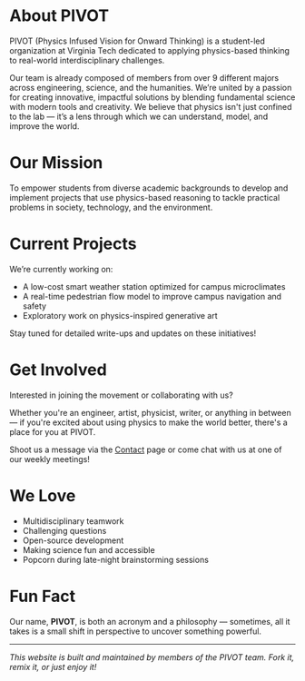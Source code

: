 # About PIVOT

PIVOT (Physics Infused Vision for Onward Thinking) is a student-led organization at Virginia Tech dedicated to applying physics-based thinking to real-world interdisciplinary challenges.

Our team is already composed of members from over 9 different majors across engineering, science, and the humanities. We’re united by a passion for creating innovative, impactful solutions by blending fundamental science with modern tools and creativity. We believe that physics isn't just confined to the lab — it’s a lens through which we can understand, model, and improve the world.

# Our Mission

To empower students from diverse academic backgrounds to develop and implement projects that use physics-based reasoning to tackle practical problems in society, technology, and the environment.

# Current Projects

We’re currently working on:

- A low-cost smart weather station optimized for campus microclimates
- A real-time pedestrian flow model to improve campus navigation and safety
- Exploratory work on physics-inspired generative art

Stay tuned for detailed write-ups and updates on these initiatives!

# Get Involved

Interested in joining the movement or collaborating with us?

Whether you're an engineer, artist, physicist, writer, or anything in between — if you're excited about using physics to make the world better, there's a place for you at PIVOT.

Shoot us a message via the [Contact](/contact) page or come chat with us at one of our weekly meetings!

# We Love

- Multidisciplinary teamwork
- Challenging questions
- Open-source development
- Making science fun and accessible
- Popcorn during late-night brainstorming sessions

# Fun Fact

Our name, **PIVOT**, is both an acronym and a philosophy — sometimes, all it takes is a small shift in perspective to uncover something powerful.

---

*This website is built and maintained by members of the PIVOT team. Fork it, remix it, or just enjoy it!*

